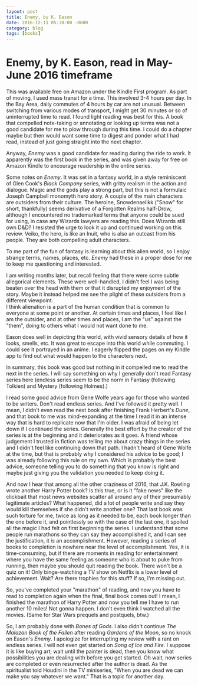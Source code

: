 ```yaml
---
layout: post
title: Enemy, by K. Eason
date: 2016-12-11 05:30:00 -0600
category: blog
tags: [books]
---
```




# Enemy, by K. Eason, read in May-June 2016 timeframe

This was available free on Amazon under the Kindle First program.  As part of moving, I used mass 
transit for a time.  This involved 3-4 hours per day.  In the Bay Area, daily commutes 
of 4 hours by car are not unusual.  Between switching from various modes of transport,
I might get 30 minutes or so of uninterrupted time to read.  I found light reading was
best for this.  A book that compelled note-taking or annotating or looking up terms
was not a good candidate for me to plow through during this time.  I could do a chapter
maybe but then would want some time to digest and ponder what I had read, instead of just going
straight into the next chapter.  

Anyway, _Enemy_ was a good candidate for reading during the ride to work.  It apparently was
the first book in the series, and was given away for free on Amazon Kindle to encourage readership in
the entire series.  

Some notes on _Enemy_.  It was set in a fantasy world, in a style reminiscent of Glen Cook's
_Black Company_ series, with gritty realism in the action and dialogue.  Magic and the gods
play a strong part, but this is not a formulaic Joseph Campbell monomyth hero story.
A couple of the main characters are outsiders from their culture.
The heroine, Snowdenaelikk ("Snow" for short, thankfully) seems derivative of a Forgotten Realms half-Drow, although I encountered no trademarked terms that anyone could be sued for using, in case any Wizards lawyers are reading this.  Does Wizards still own D&D?  I resisted the urge to look it up and continued working
on this review.  Veiko, the hero, is like an Inuit, who is also an outcast from his people.  They are both compelling adult characters.

To me part of the fun of fantasy is learning about this alien world, so I enjoy strange terms,
names, places, etc.  _Enemy_ had these in a proper dose for me to keep me questioning and interested.

I am writing months later, but recall feeling that there were some subtle allegorical elements.  These were well-handled, I didn't feel I was being beaten over the head with them or that it disrupted my enjoyment of the story.  Maybe it instead helped me see the plight of these outsiders from a different viewpoint.  
I think alienation is a part of the human condition that is common to everyone at some point or another.  At certain times and places, I feel like I am the outsider, and
at other times and places, I am the "us" against the "them", doing to others what I would not want done to me.

Eason does well in depicting this world, with vivid sensory details of how it looks,
smells, etc.  It was great to escape into this world while commuting.  I could see it
portrayed in an anime.  I eagerly flipped the pages on my Kindle app to find out what would
happen to the characters next.  

In summary, this book was good but nothing in it compelled me to
read the next in the series.  I will say something on why I generally don't read Fantasy series
here (endless series seem to be the norm in Fantasy (following Tolkien) and Mystery (following Holmes).)

I read some good advice from Gene Wolfe years ago for those who wanted to be writers.
Don't read endless series.  And I've followed it pretty well.  I mean, I didn't even
read the next book after finishing Frank Herbert's _Dune_, and that book to me was
mind-expanding at the time I read it in an intense way that is hard to replicate now
that I'm older.  I was afraid of being let down if I continued the series.  Generally the
best effort by the creator of the series is at the beginning and it deteriorates as it goes.  A friend
whose judgement I trusted in fiction was telling me about crazy things in the series
and I didn't feel like continuing down that path.  I hadn't heard of Gene Wolfe at the
time, but that is probably why I considered his advice to be good; I was already following
this rule on my own.  Which is probably the best advice, someone telling you to do
something that you know is right and maybe just giving you the validation you needed
to keep doing it.

And now I hear that among all the other craziness of 2016, that J.K. Rowling wrote
another Harry Potter book?  Is this true, or is it "fake news" like the clickbait 
that most news websites scatter all around any of their presumably legitimate articles?  What happened, did a lot of people write and say they 
would kill themselves if she didn't write another one?  That last book was such 
torture for me, twice as long as it needed to be, each book longer than the one
before it, and pointlessly so with the case of the last one, it spoiled all the
magic I had felt on first beginning the series.  I understand that some people run
marathons so they can say they accomplished it, and I can see the justification, it
_is_ an accomplishment.  However, reading a series of books to completion is nowhere
near the level of accomplishment.  Yes, it is time-consuming, but if there are 
moments in reading for entertainment where you have the same feeling as someone
who is about to puke from running, then maybe you should quit reading the book.
There won't be a quiz on it!  Only binge-watching a TV show on Netflix is a lower
level of achievement.  Wait?  Are there trophies for this stuff?  If so, I'm missing
out.  

So, you've completed your "marathon" of reading, and now you have to read to completion again when the final, final book comes out!  I mean, I finished the 
marathon of Harry Potter and now you tell me I have to run another 10 miles!  Not
gonna happen.  I don't even think I watched all the movies.  (Same for Star Wars
prequels and postquels, btw.)

So, I am probably done with _Bones of Gods_.  I also didn't continue _The Malazan Book of the Fallen_
after reading _Gardens of the Moon_, so no knock on Eason's _Enemy_.  I apologize for interrupting
my review with a rant on endless series.  I will not even get started on _Song of Ice and Fire_.
I suppose it is like buying art; wait until the painter is dead, then you know what possibilities
you are dealing with before you get started.  Oh wait, now series are completed or even resurrected after the
author is dead.  As the spiritualist told Houdini in the TV miniseries, "When you are dead we can make you say whatever we want."
That is a topic for another day.




